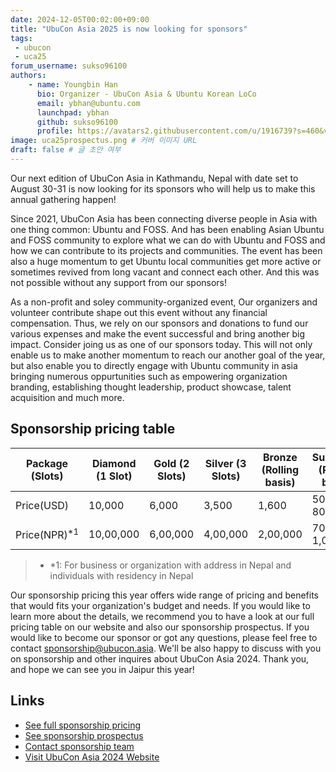 ```yaml
---
date: 2024-12-05T00:02:00+09:00
title: "UbuCon Asia 2025 is now looking for sponsors"
tags:
 - ubucon
 - uca25
forum_username: sukso96100
authors:
    - name: Youngbin Han
      bio: Organizer - UbuCon Asia & Ubuntu Korean LoCo
      email: ybhan@ubuntu.com
      launchpad: ybhan
      github: sukso96100
      profile: https://avatars2.githubusercontent.com/u/1916739?s=460&v=4
image: uca25prospectus.png # 커버 이미지 URL
draft: false # 글 초안 여부
---
```


Our next edition of UbuCon Asia in Kathmandu, Nepal with date set to August 30-31 is now looking for its sponsors  who will help us to make this annual gathering happen!

Since 2021, UbuCon Asia has been connecting diverse people in Asia with one thing common: Ubuntu and FOSS. And has been enabling Asian Ubuntu and FOSS community to explore what we can do with Ubuntu and FOSS and how we can contribute to its projects and communities. The event has been also a huge momentum to get Ubuntu local communities get more active or sometimes revived from long vacant and connect each other. And this was not possible without any support from our sponsors!

As a non-profit and soley community-organized event, Our organizers and volunteer contribute shape out this event without any financial compensation. Thus, we rely on our sponsors and donations to fund our various expenses and make the event successful and bring another big impact. Consider joing us as one of our sponsors today. This will not only enable us to make another momentum to reach our another goal of the year, but also enable you to directly engage with Ubuntu community in asia bringing numerous oppurtunities such as empowering organization branding, establishing thought leadership, product showcase, talent acquisition and much more. 

## Sponsorship pricing table

| **Package (Slots)** | Diamond (1 Slot) | Gold (2 Slots) | Silver (3 Slots) | Bronze (Rolling basis) | Supporter (Rolling basis) |
| --- | --- | --- | --- | --- | --- |
| Price(USD) | 10,000 |	6,000 |	3,500 |	1,600 |	500 - 800 |
| Price(NPR)<sup>*1</sup> | 10,00,000 |	6,00,000 |	4,00,000 |	2,00,000 |	70,000 - 1,00,000 |
> - *1: For business or organization with address in Nepal and individuals with residency in Nepal

Our sponsorship pricing this year offers wide range of pricing and benefits that would fits your organization's budget and needs. If you would like to learn more about the details, we recommend you to have a look at our full pricing table on our website and also our sponsorship prospectus. If you would like to become our sponsor or got any questions, please feel free to contact sponsorship@ubucon.asia. We'll be also happy to discuss with you on sponsorship and other inquires about UbuCon Asia 2024. Thank you, and hope we can see you in Jaipur this year!

## Links

- [See full sponsorship pricing](https://2025.ubucon.asia/sponsors/become-a-sponsor/)
- [See sponsorship prospectus](https://2025.ubucon.asia/ubucon-asia-2025-sponsorship-prospectus.pdf)
- [Contact sponsorship team](mailto:sponsorship@ubucon.asia)
- [Visit UbuCon Asia 2024 Website](https://2025.ubucon.asia)